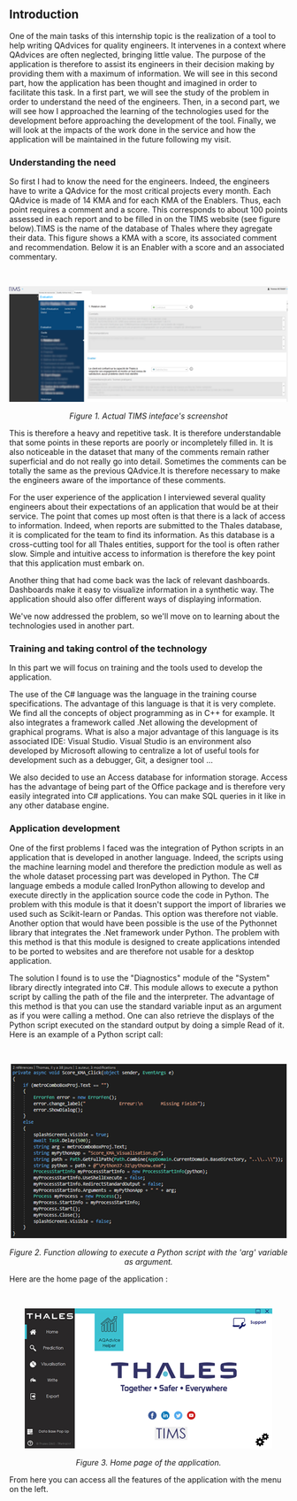## Introduction

One of the main tasks of this internship topic is the realization of a tool to help writing QAdvices for quality engineers. It intervenes in a context where QAdvices are often neglected, bringing little value. The purpose of the application is therefore to assist its engineers in their decision making by providing them with a maximum of information. We will see in this second part, how the application has been thought and imagined in order to facilitate this task. In a first part, we will see the study of the problem in order to understand the need of the engineers. Then, in a second part, we will see how I approached the learning of the technologies used for the development before approaching the development of the tool. Finally, we will look at the impacts of the work done in the service and how the application will be maintained in the future following my visit.

### Understanding the need

So first I had to know the need for the engineers. Indeed, the engineers have to write a QAdvice for the most critical projects every month. Each QAdvice is made of 14 KMA and for each KMA of the Enablers. Thus, each point requires a comment and a score. This corresponds to about 100 points assessed in each report and to be filled in on the TIMS website (see figure below).TIMS is the name of the database of Thales where they agregate their data. This figure shows a KMA with a score, its associated comment and recommendation. Below it is an Enabler with a score and an associated commentary.

<br/>

<p align="center">
  <img src="img/TIMS_screenshot.png"/>
</p>
<p align="center">
  <i>Figure 1. Actual TIMS inteface's screenshot</i>
</p>

This is therefore a heavy and repetitive task. It is therefore understandable that some points in these reports are poorly or incompletely filled in. It is also noticeable in the dataset that many of the comments remain rather superficial and do not really go into detail. Sometimes the comments can be totally the same as the previous QAdvice.It is therefore necessary to make the engineers aware of the importance of these comments.

For the user experience of the application I interviewed several quality engineers about their expectations of an application that would be at their service. The point that comes up most often is that there is a lack of access to information. Indeed, when reports are submitted to the Thales database, it is complicated for the team to find its information. As this database is a cross-cutting tool for all Thales entities, support for the tool is often rather slow. Simple and intuitive access to information is therefore the key point that this application must embark on.

Another thing that had come back was the lack of relevant dashboards. Dashboards make it easy to visualize information in a synthetic way. The application should also offer different ways of displaying information.

We've now addressed the problem, so we'll move on to learning about the technologies used in another part.

### Training and taking control of the technology

In this part we will focus on training and the tools used to develop the application. 

The use of the C# language was the language in the training course specifications. The advantage of this language is that it is very complete. We find all the concepts of object programming as in C++ for example. It also integrates a framework called .Net allowing the development of graphical programs. What is also a major advantage of this language is its associated IDE: Visual Studio. Visual Studio is an environment also developed by Microsoft allowing to centralize a lot of useful tools for development such as a debugger, Git, a designer tool ...

We also decided to use an Access database for information storage. Access has the advantage of being part of the Office package and is therefore very easily integrated into C# applications. You can make SQL queries in it like in any other database engine.

### Application development

One of the first problems I faced was the integration of Python scripts in an application that is developed in another language. Indeed, the scripts using the machine learning model and therefore the prediction module as well as the whole dataset processing part was developed in Python. The C# language embeds a module called IronPython allowing to develop and execute directly in the application source code the code in Python. The problem with this module is that it doesn't support the import of libraries we used such as Scikit-learn or Pandas. This option was therefore not viable. Another option that would have been possible is the use of the Pythonnet library that integrates the .Net framework under Python. The problem with this method is that this module is designed to create applications intended to be ported to websites and are therefore not usable for a desktop application.

The solution I found is to use the "Diagnostics" module of the "System" library directly integrated into C#. This module allows to execute a python script by calling the path of the file and the interpreter. The advantage of this method is that you can use the standard variable input as an argument as if you were calling a method. One can also retrieve the displays of the Python script executed on the standard output by doing a simple Read of it. Here is an example of a Python script call:

<br/>

<p align="center">
  <img src="img/C_Python_script.png"/>
</p>
<p align="center">
  <i>Figure 2. Function allowing to execute a Python script with the 'arg' variable as argument.</i>
</p>

Here are the home page of the application :

<br/>

<p align="center">
  <img src="img/home_page.png"/>
</p>
<p align="center">
  <i>Figure 3. Home page of the application.</i>
</p>

From here you can access all the features of the application with the menu on the left.

